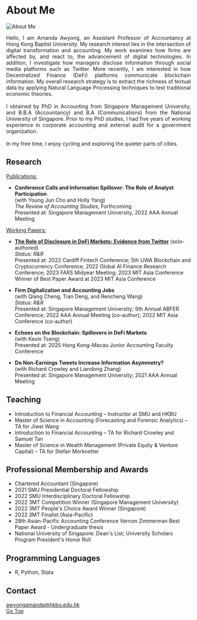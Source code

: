 # About Me
![About Me](https://user-images.githubusercontent.com/105594106/169694775-3a60710e-7571-49a9-bc69-e630082cab45.png)
<p align="justify"> 
Hello, I am Amanda Awyong, an Assistant Professor of Accountancy at Hong Kong Baptist University. My research interest lies in the intersection of digital transformation and accounting. My work examines how firms are affected by, and react to, the advancement of digital technologies. In addition, I investigate how managers disclose information through social media platforms such as Twitter. More recently, I am interested in how Decentralized Finance (DeFi) platforms communicate blockchain information. My overall research strategy is to extract the richness of textual data by applying Natural Language Processing techniques to test traditional economic theories. 
<br><br>
I obtained by PhD in Accounting from Singapore Management University, and B.B.A (Accountancy) and B.A (Communications) from the National University of Singapore. Prior to my PhD studies, I had five years of working experience in corporate accounting and external audit for a government organization. 
<br><br>
In my free time, I enjoy cycling and exploring the quieter parts of cities. 
</p>

## Research
<ins>Publications:</ins><br>
* **Conference Calls and Information Spillover: The Role of Analyst Participation**  
  (with Young Jun Cho and Holly Yang)  
  *The Review of Accounting Studies*, Forthcoming  
  Presented at: Singapore Management University, 2022 AAA Annual Meeting

     
<ins>Working Papers:</ins>

* **[The Role of Disclosure in DeFi Markets: Evidence from Twitter](https://papers.ssrn.com/sol3/papers.cfm?abstract_id=5150613)** (solo-authored)  
  *Status: R&R*  
  Presented at: 2022 Cardiff Fintech Conference; 5th UWA Blockchain and Cryptocurrency Conference; 2022 Global AI Finance Research Conference; 2023 FARS Midyear Meeting; 2023 MIT Asia Conference  
  Winner of Best Paper Award at 2023 MIT Asia Conference

* **Firm Digitalization and Accounting Jobs**  
  (with Qiang Cheng, Tian Deng, and Rencheng Wang)  
  *Status: R&R*  
  Presented at: Singapore Management University; 9th Annual ABFER Conference; 2022 AAA Annual Meeting (co-author); 2022 MIT Asia Conference (co-author)  

* **Echoes on the Blockchain: Spillovers in DeFi Markets**  
  (with Kevin Tseng)  
  Presented at: 2025 Hong Kong–Macau Junior Accounting Faculty Conference  

* **Do Non-Earnings Tweets Increase Information Asymmetry?**  
  (with Richard Crowley and Liandong Zhang)  
  Presented at: Singapore Management University; 2021 AAA Annual Meeting


## Teaching
*   Introduction to Financial Accounting – Instructor at SMU and HKBU
*   Master of Science in Accounting (Forecasting and Forensic Analytics) – TA for Jiwei Wang<br>
*   Introduction to Financial Accounting – TA for Richard Crowley and Samuel Tan<br>
*   Master of Science in Wealth Management (Private Equity & Venture Capital) – TA for Stefan Morkoetter<br>

## Professional Membership and Awards
*   Chartered Accountant (Singapore)
*   2021 SMU Presidential Doctoral Fellowship
*   2022 SMU Interdisciplinary Doctoral Fellowship
*   2022 3MT Competition Winner (Singapore Management University)
*   2022 3MT People's Choice Award Winner (Singapore)
*   2022 3MT Finalist (Asia-Pacific)
*   28th Asian-Pacific Accounting Conference Vernon Zimmerman Best Paper Award - Undergraduate thesis
*   National University of Singapore: Dean's List; University Scholars Program President's Honor Roll

## Programming Languages
*   R, Python, Stata

## Contact
<a href='mailto:awyongamanda@hkbu.edu.hk'>
awyongamanda@hkbu.edu.hk
</a>
<br/>
<a href='https://www.awyongamanda.com/'>Go Top</a>
<br>

